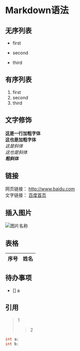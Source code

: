 # Markdown语法
## 无序列表
* first
+ second  
- third

## 有序列表
1. first
2. second
4. third

## 文字修饰
**这是一行加粗字体**  
__这也是加粗字体__  
*这是斜体*    
_这也是斜体_  
***粗斜体***  

## 链接
网页链接： <http://www.baidu.com>   
文字链接： [百度首页](www.baidu.com)

## 插入图片
![图片名称](http://图片网址)

## 表格
|序号|姓名|
|----|----

## 待办事项
- [] a


## 引用
> 1
>> 2

```cpp
int a;  
int b;  
```
